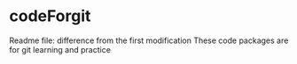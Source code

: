 # codeForgit
Readme file:
difference from the first modification
These code packages are for git learning and practice

